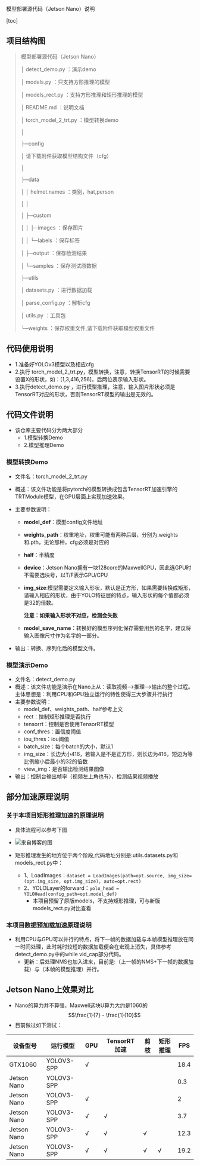 模型部署源代码（Jetson Nano）说明



[toc]

## 项目结构图
> 模型部署源代码（Jetson Nano）
> 
>   │  detect_demo.py					：演示demo
>   
>   │  models.py					：只支持方形推理的模型	
>   
>   │  models_rect.py					 ：支持方形推理和矩形推理的模型					
>   	
>   │  README.md					：说明文档
>   
>   │  torch_model_2_trt.py				：模型转换demo
>   
>   │
>   
>   ├─config
>   
>   │  请下载附件获取模型结构文件（cfg）
>   
>   │
>   
>   ├─data									
>   
>   │  │  helmet.names					：类别，hat,person
>   
>   │  │
>   
>   │  ├─custom
>   
>   │  │  ├─images					：保存图片
>   
>   │  │  └─labels                 			：保存标签
>   
>   │  ├─output						：保存检测结果
>   
>   │  └─samples  					：保存测试原数据
>   
>   ├─utils
>   
>   │      datasets.py					：进行数据加载
>   
>   │      parse_config.py				 ：解析cfg
>   
>   │      utils.py					：工具包
>   
>   └─weights						：保存权重文件,请下载附件获取模型权重文件

## 代码使用说明

- 1.准备好YOLOv3模型以及相应cfg
- 2.执行 torch_model_2_trt.py，模型转换，注意，转换TensorRT的时候需要设置X的形状，如：[1,3,416,256]，后两位表示输入形状。
- 3.执行detect_demo.py ，进行模型推理，注意，输入图片形状必须是TensorRT对应的形状，否则TensorRT模型的输出是无效的。

## 代码文件说明

- 该仓库主要代码分为两大部分
    - 1.模型转换Demo
    - 2.模型推理Demo
### 模型转换Demo
- 文件名：torch_model_2_trt.py
- 概述：该文件功能是将pytorch的模型转换成包含TensorRT加速引擎的TRTModule模型，在GPU层面上实现加速效果。
- 主要参数说明：
    - **model_def**：模型config文件地址
    
    - **weights_path**：权重地址，权重可能有两种后缀，分别为.weights和.pth，无论那种，cfg必须是对应的
    
    - **half**：半精度
    
    - **device**：Jetson Nano拥有一块128core的MaxwellGPU，因此选GPU时不需要选块号，以T/F表示GPU/CPU
    
    - **img_size**:模型需要定义输入形状，默认是正方形，如果需要转换成矩形，请输入相应的形状，由于YOLO特征层的特点，输入形状的每个值都必须是32的倍数。
    
    	**注意：如果输入形状不对应，检测会失败**
    
    - **model_save_name**：转换好的模型序列化保存需要用到的名字，建议将输入图像尺寸作为名字的一部分。

- 输出：转换、序列化后的模型文件。

### 模型演示Demo

- 文件名：detect_demo.py
- 概述：该文件功能是演示在Nano上从：读取视频——>推理——>输出的整个过程。主体思想是：利用CPU和GPU独立运行的特性使得三大步骤并行执行
- 主要参数说明：
	- model_def、weights_path、half参考上文
	- rect：控制矩形推理是否执行
	- tensorrt：控制是否使用TensorRT模型
	- conf_thres：置信度阈值
	- iou_thres：iou阈值
	- batch_size：每个batch的大小，默认1
	- img_size：长边大小416，若输入是不是正方形，则长边为416，短边为等比例缩小后最小的32的倍数
	- view_img：是否输出检测结果图像
- 输出：控制台输出帧率（视频左上角也有），检测结果视频播放

## 部分加速原理说明
### 关于本项目矩形推理加速的原理说明

- 具体流程可以参考下图

- ![来自博客的图](https://img-blog.csdnimg.cn/20200418111341728.png?x-oss-process=image/watermark,type_ZmFuZ3poZW5naGVpdGk,shadow_10,text_aHR0cHM6Ly9ibG9nLmNzZG4ubmV0L3N5bXVhbXVh,size_16,color_FFFFFF,t_70)

- 矩形推理发生的地方位于两个阶段,代码地址分别是:utils.datasets.py和models_rect.py中：
	- 1、LoadImages：```dataset = LoadImages(path=opt.source, img_size=(opt.img_size, opt.img_size), auto=opt.rect)```
	- 2、YOLOLayer的forward：```yolo_head = YOLOHead(config_path=opt.model_def)```
		- 本项目预留了原版models，不支持矩形推理，可与新版models_rect.py对比查看

### 本项目数据预加载加速原理说明

- 利用CPU与GPU可以并行的特点，将下一帧的数据加载与本帧模型推理放在同一时间处理，此时耗时较短的数据加载便会在宏观上消失，具体参考detect_demo.py中的while vid_cap部分代码。
	- 更新：后处理NMS也加入进来，目前是:（上一帧的NMS+下一帧的数据加载）与（本帧的模型推理）并行。



## Jetson Nano上效果对比

- Nano的算力并不算强，Maxwell这块U算力大约是1060的$$\frac{1}{7}  - \frac{1}{10}$$
- 目前做过如下测试：

| 设备型号    | 运行模型   | GPU  | TensorRT加速 | 剪枝 | 矩形推理 | FPS  |
| ----------- | ---------- | ---- | ------------ | ---- | -------- | ---- |
| GTX1060     | YOLOV3-SPP | √    |              |      |          | 18.4 |
| Jetson Nano | YOLOV3-SPP |      |              |      |          | 0.3  |
| Jetson Nano | YOLOV3-SPP | √    |              |      |          | 2    |
| Jetson Nano | YOLOV3-SPP | √    | √            |      |          | 3.7  |
| Jetson Nano | YOLOV3-SPP | √    | √            | √    |          | 12.3 |
| Jetson Nano | YOLOV3-SPP | √    | √            | √    | √        | 19.2 |

